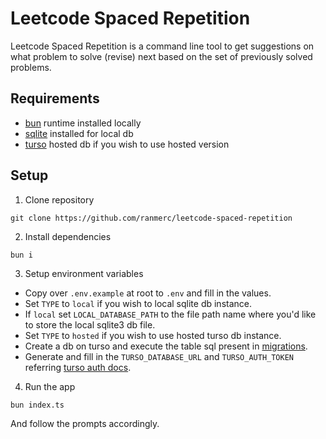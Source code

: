 # Leetcode Spaced Repetition

Leetcode Spaced Repetition is a command line tool to get suggestions on what problem to solve (revise) next based on the set of previously solved problems.

## Requirements

- [bun](https://bun.sh/) runtime installed locally
- [sqlite](https://sqlite.org/) installed for local db
- [turso](https://turso.tech/) hosted db if you wish to use hosted version

## Setup

1. Clone repository

```console
git clone https://github.com/ranmerc/leetcode-spaced-repetition
```

2. Install dependencies

```console
bun i
```

3. Setup environment variables

- Copy over `.env.example` at root to `.env` and fill in the values.
- Set `TYPE` to `local` if you wish to local sqlite db instance.
- If `local` set `LOCAL_DATABASE_PATH` to the file path name where you'd like to store the local sqlite3 db file.
- Set `TYPE` to `hosted` if you wish to use hosted turso db instance.
- Create a db on turso and execute the table sql present in [migrations](./migrations/create_practice_table.sql).
- Generate and fill in the `TURSO_DATABASE_URL` and `TURSO_AUTH_TOKEN` referring [turso auth docs](https://docs.turso.tech/cli/auth/token).

4. Run the app

```console
bun index.ts
```

And follow the prompts accordingly.
